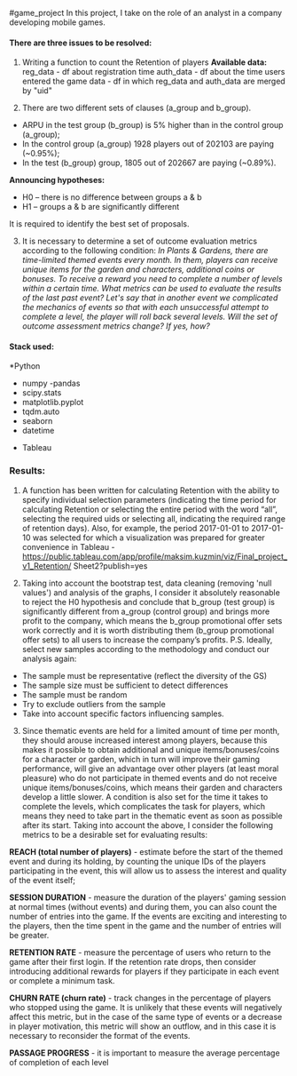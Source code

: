 #game_project
In this project, I take on the role of an analyst in a company developing mobile games.


#### **There are three issues to be resolved:**

1. Writing a function to count the Retention of players
**Available data:**
reg_data - df about registration time
auth_data - df about the time users entered the game
data - df in which reg_data and auth_data are merged by "uid"

2. There are two different sets of clauses (a_group and b_group).
- ARPU in the test group (b_group) is 5% higher than in the control group (a_group);
- In the control group (a_group) 1928 players out of 202103 are paying (~0.95%);
- In the test (b_group) group, 1805 out of 202667 are paying (~0.89%).

**Announcing hypotheses:**
- H0 – there is no difference between groups a & b
- H1 – groups a & b are significantly different

It is required to identify the best set of proposals.

3. It is necessary to determine a set of outcome evaluation metrics according to the following condition:
_In Plants & Gardens, there are time-limited themed events every month. In them, players can receive unique items for the garden and characters, additional coins or bonuses.
To receive a reward you need to complete a number of levels within a certain time. What metrics can be used to evaluate the results of the last past event?
Let's say that in another event we complicated the mechanics of events so that with each unsuccessful attempt to complete a level, the player will roll back several levels. Will the set of outcome assessment metrics change? If yes, how?_


#### **Stack used:**
*Python
- numpy
-pandas
- scipy.stats
- matplotlib.pyplot
- tqdm.auto
- seaborn
- datetime
* Tableau


### **Results:**
1. A function has been written for calculating Retention with the ability to specify individual selection parameters (indicating the time period for calculating Retention or selecting the entire period with the word “all”, selecting the required uids or selecting all, indicating the required range of retention days).
Also, for example, the period 2017-01-01 to 2017-01-10 was selected for which a visualization was prepared for greater convenience in Tableau - https://public.tableau.com/app/profile/maksim.kuzmin/viz/Final_project_v1_Retention/ Sheet2?publish=yes

2. Taking into account the bootstrap test, data cleaning (removing 'null values') and analysis of the graphs, I consider it absolutely reasonable to reject the H0 hypothesis and conclude that b_group (test group) is significantly different from a_group (control group)
and brings more profit to the company, which means the b_group promotional offer sets work correctly and it is worth distributing them (b_group promotional offer sets) to all users to increase the company’s profits.
P.S. Ideally, select new samples according to the methodology and conduct our analysis again:

- The sample must be representative (reflect the diversity of the GS)
- The sample size must be sufficient to detect differences
- The sample must be random
- Try to exclude outliers from the sample
- Take into account specific factors influencing samples.

3. Since thematic events are held for a limited amount of time per month, they should arouse increased interest among players, because this makes it possible to obtain additional and unique items/bonuses/coins for a character or garden, which in turn will improve their gaming performance,
will give an advantage over other players (at least moral pleasure) who do not participate in themed events and do not receive unique items/bonuses/coins, which means their garden and characters develop a little slower. A condition is also set for the time it takes to complete the levels,
which complicates the task for players, which means they need to take part in the thematic event as soon as possible after its start. Taking into account the above, I consider the following metrics to be a desirable set for evaluating results:

**REACH (total number of players)** - estimate before the start of the themed event
and during its holding, by counting the unique IDs of the players participating in the event, this will allow us to assess the interest and quality of the event itself;

**SESSION DURATION** - measure the duration of the players' gaming session at normal times (without events) and during them, you can also count the number of entries into the game.
If the events are exciting and interesting to the players, then the time spent in the game and the number of entries will be greater.

**RETENTION RATE** - measure the percentage of users who return to the game after their first login. If the retention rate drops,
then consider introducing additional rewards for players if they participate in each event or complete a minimum task.

**CHURN RATE (churn rate)** - track changes in the percentage of players who stopped using the game. It is unlikely that these events will negatively affect this metric,
but in the case of the same type of events or a decrease in player motivation, this metric will show an outflow, and in this case it is necessary to reconsider the format of the events.

**PASSAGE PROGRESS** - it is important to measure the average percentage of completion of each level
